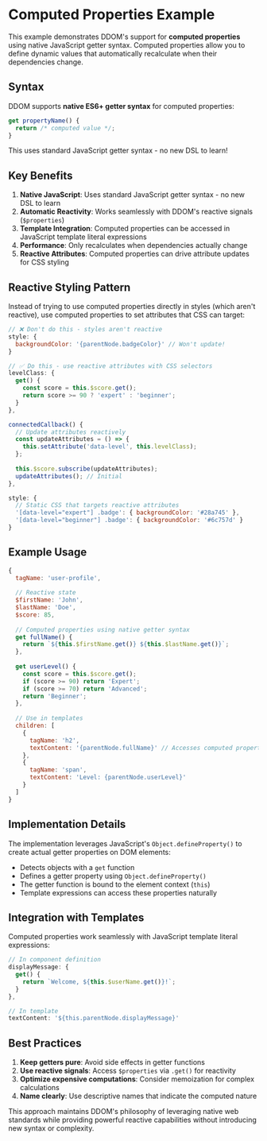 # Computed Properties Example

This example demonstrates DDOM's support for **computed properties** using native JavaScript getter syntax. Computed properties allow you to define dynamic values that automatically recalculate when their dependencies change.

## Syntax

DDOM supports **native ES6+ getter syntax** for computed properties:

```javascript
get propertyName() {
  return /* computed value */;
}
```

This uses standard JavaScript getter syntax - no new DSL to learn!

## Key Benefits

1. **Native JavaScript**: Uses standard JavaScript getter syntax - no new DSL to learn
2. **Automatic Reactivity**: Works seamlessly with DDOM's reactive signals (`$properties`)
3. **Template Integration**: Computed properties can be accessed in JavaScript template literal expressions
4. **Performance**: Only recalculates when dependencies actually change
5. **Reactive Attributes**: Computed properties can drive attribute updates for CSS styling

## Reactive Styling Pattern

Instead of trying to use computed properties directly in styles (which aren't reactive), use computed properties to set attributes that CSS can target:

```javascript
// ❌ Don't do this - styles aren't reactive
style: {
  backgroundColor: '{parentNode.badgeColor}' // Won't update!
}

// ✅ Do this - use reactive attributes with CSS selectors
levelClass: {
  get() {
    const score = this.$score.get();
    return score >= 90 ? 'expert' : 'beginner';
  }
},

connectedCallback() {
  // Update attributes reactively
  const updateAttributes = () => {
    this.setAttribute('data-level', this.levelClass);
  };
  
  this.$score.subscribe(updateAttributes);
  updateAttributes(); // Initial
},

style: {
  // Static CSS that targets reactive attributes
  '[data-level="expert"] .badge': { backgroundColor: '#28a745' },
  '[data-level="beginner"] .badge': { backgroundColor: '#6c757d' }
}
```

## Example Usage

```javascript
{
  tagName: 'user-profile',
  
  // Reactive state
  $firstName: 'John',
  $lastName: 'Doe',
  $score: 85,
  
  // Computed properties using native getter syntax
  get fullName() {
    return `${this.$firstName.get()} ${this.$lastName.get()}`;
  },
  
  get userLevel() {
    const score = this.$score.get();
    if (score >= 90) return 'Expert';
    if (score >= 70) return 'Advanced';  
    return 'Beginner';
  },
  
  // Use in templates
  children: [
    {
      tagName: 'h2',
      textContent: '{parentNode.fullName}' // Accesses computed property
    },
    {
      tagName: 'span',
      textContent: 'Level: {parentNode.userLevel}'
    }
  ]
}
```

## Implementation Details

The implementation leverages JavaScript's `Object.defineProperty()` to create actual getter properties on DOM elements:

- Detects objects with a `get` function
- Defines a getter property using `Object.defineProperty()`
- The getter function is bound to the element context (`this`)
- Template expressions can access these properties naturally

## Integration with Templates

Computed properties work seamlessly with JavaScript template literal expressions:

```javascript
// In component definition
displayMessage: {
  get() {
    return `Welcome, ${this.$userName.get()}!`;
  }
},

// In template
textContent: '${this.parentNode.displayMessage}'
```

## Best Practices

1. **Keep getters pure**: Avoid side effects in getter functions
2. **Use reactive signals**: Access `$properties` via `.get()` for reactivity
3. **Optimize expensive computations**: Consider memoization for complex calculations
4. **Name clearly**: Use descriptive names that indicate the computed nature

This approach maintains DDOM's philosophy of leveraging native web standards while providing powerful reactive capabilities without introducing new syntax or complexity.